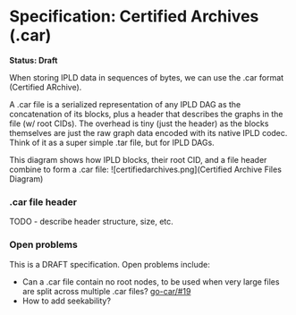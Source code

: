 # Specification: Certified Archives (.car)

**Status: Draft**

When storing IPLD data in sequences of bytes, we can use the .car format (Certified ARchive).

A .car file is a serialized representation of any IPLD DAG as the concatenation of its blocks, plus a header that describes the graphs in the file (w/ root CIDs). The overhead is tiny (just the header) as the blocks themselves are just the raw graph data encoded with its native IPLD codec. Think of it as a super simple .tar file, but for IPLD DAGs. 

This diagram shows how IPLD blocks, their root CID, and a file header combine to form a .car file:
![certifiedarchives.png](Certified Archive Files Diagram)

### .car file header

TODO - describe header structure, size, etc.

### Open problems

This is a DRAFT specification. Open problems include:
- Can a .car file contain no root nodes, to be used when very large files are split across multiple .car files? [go-car/#19](https://github.com/ipfs/go-car/issues/19)
- How to add seekability?
